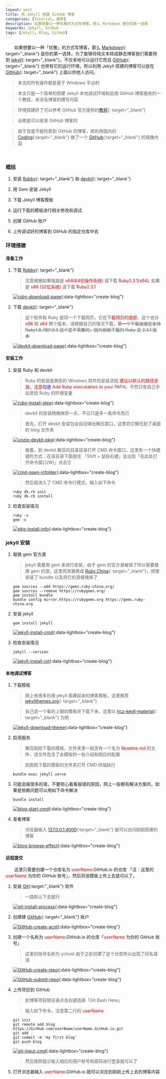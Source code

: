 ```yaml
---
layout: post
title: 用 Jekyll 搭建 GitHub 博客
categories: [Tutorial, 推荐]
description: 如果想要以一种优雅的方式写博客，那么 Markdown 是你的第一选择
keywords: Jekyll, GitHub
tags: [Jekyll, Blog, GitHub]
---
```


　　如果想要以一种「优雅」的方式写博客，那么 [Markdown][href1]{: target="_blank"} 是你的第一选择，为了能够将纯文本转成静态博客我们需要用到 [jekyll][href2]{: target="_blank"}，不仅本地可以运行它而且 [GitHub][href3]{: target="_blank"} 也带有它的运行环境，所以利用 Jekyll 搭建的博客可以放在 [GitHub][href3]{: target="_blank"} 上面以供他人访问。

> 本文的所有操作都是基于 Windows 平台的

> 本文只是一个简单的搭建 Jekyll 本地调试环境和启用 GitHub 博客服务的一个教程，未涉及博客的撰写内容

> 环境搭建好了可以参考 GitHub 官方提供的[教程][href10]{: target="_blank"}

> 谷歌是可以收录 GitHub 博客的

> 由于百度不能检索到 GitHub 的博客，故利用国内的 [Coding][href11]{:target="_blank"} 做了一个 [GitHub][href3]{:target="_blank"} 的镜像内容


<br/>

### 概括

1. 安装 [Rubby][href4]{: target="_blank"} 和 [devkit][href4]{: target="_blank"}

2. 用 Gem 安装 Jekyll

3. 下载 Jekyll 博客模板

4. 运行下载的模板进行相关修改和调试

5. 创建 GitHub 账户

6. 上传调试好的博客到 GitHub 的指定仓库中去


### 环境搭建

#### 准备工作

1. 下载 [Rubby][href4]{: target="_blank"}

	> 注意根据如果电脑是 <font color="red">x64(64位操作系统)</font> 请下载 <font color="red">Ruby2.3.1(x64)</font>, 如果是 <font color="red">x86 (32位系统)</font> 请下载 <font color="red">Ruby2.3.1</font>

	[![ruby-download-page][img1]][img1]{:data-lightbox="create-blog"}

2. 下载 [devkit][href4]{: target="_blank"}

	> 这个软件和 Ruby 是同一个下载网页，它在<font color="red">下载网页的底部</font>，这个也分<font color="red"> x86 </font>和<font color="red"> x64 </font>两个版本，请根据自己的情况下载，~~第一个下载连接是支持 Ruby1.8.7和1.9.3 这个是不需要的，因为刚刚下载的 Ruby 是 2.3.1 版本~~

	[![devkit-download-page][img2]][img2]{:data-lightbox="create-blog"}

#### 安装工作

1. 安装 Ruby 和 devkit

	> Ruby 的安装是典型的 Windows 软件的安装流程 <font color="red">建议以默认的路径安装，注意<font color="blue">勾选</font> Add Ruby executables to your PATH</font>，不然只有自己手动添加 Ruby 的环境变量

	[![ruby-install-step][img3]][img3]{:data-lightbox="create-blog"}

	> devkit 的安装稍微麻烦一点，不过只是多一条命令而已
	
	> 首先，打开 devkit 安装包会自动弹出解压窗口，这里将它解压到了桌面的 blog 文件夹

	[![unzip-devkit-pkg][img4]][img4]{:data-lightbox="create-blog"}

	> 接着，到 devkit 解压的目录目录打开 CMD 命令窗口，这里有一个快捷键的方式：在该目录下面按住 「Shift + 鼠标右键」会出现「在此处打开命令窗口(W)」点击它

	[![cmd-open-infolder][img5]][img5]{:data-lightbox="create-blog"}

	> 然后就进入了 CMD 命令行模式，输入如下命令 

   ```
   ruby dk.rb init
   ruby dk.rb install
   ```

2. 检查安装情况

   ```
   ruby -v
   gem -v
   ```
	[![pkg-install-info][img6]][img6]{:data-lightbox="create-blog"}

### jekyll 安装

1. 替换 gem 官方源

	> jekyll 需要用 gem 来进行安装，由于 gem 的官方源被墙了所以需要替换 gem 的源，这里将其替换成 [Ruby China][href5]{: target="_blank"}，顺便安装了 bundle 以及将它的源替换掉了

   ```
   gem sources --add https://gems.ruby-china.org/ 
   gem sources --remove https://rubygems.org/
   gem install bundle
   bundle config mirror.https://rubygems.org https://gems.ruby-china.org
   ```

2. 安装 jekyll

   ```
   gem install jekyll
   ```

	[![jekyll-install-cmd][img7]][img7]{:data-lightbox="create-blog"}

3. 检查安装情况

   ```
   jekyll --version
   ```

	[![jekyll-install-rst][img8]][img8]{:data-lightbox="create-blog"}

#### 本地调试博客

1. 下载模板

	> 网上有很多利用 jekyll 搭建起来的博客模板，这里推荐 [jekyllthemes.org][href6]{: target="_blank"}

	> 自己选一个看的上眼的模板并下载下来，这里以 [hcz-keyll-material][href7]{: target="_blank"} 为例

	[![jekyll-download-theme][img9]][img9]{:data-lightbox="create-blog"}

2. 启用服务
	
	> 解压刚刚下载的模板，文件夹里一般含有一个名为 <font color="red">Readme.md</font> 的文件，该文件包含了此模板的一些介绍和相应的配置

	> 到刚刚下载的模板的文件夹打开 CMD 终端执行


   ```
   bundle exec jekyll serve
   ```


3. 可能会报很多的错，不要担心看看报错的原因，网上一般都有解决方案的，如果是依赖问题可以用如下命令解决

   ```
   bundle install
   ```

	[![blog-start-cmd][img10]][img10]{:data-lightbox="create-blog"}

4. 查看博客

	> 浏览器输入 [127.0.0.1:4000][href8]{:target="_blank"} 就可以访问刚刚搭建的博客

	[![blog-browse-effect][img11]][img11]{:data-lightbox="create-blog"}

#### 远程提交

　　这里只需要创建一个仓库名为 <font color="red">userName</font>.GitHub.io 的仓库 「注：这里的 <font color="red"> userName </font> 为你的 GitHub 账号」，然后将该模板上传上去就可以了。

1. 安装 [Git][href9]{:target:"_blank"} 软件
	
	> 一路默认下去就行
	
	[![git-install-process][img15]][img15]{:data-lightbox="create-blog"}


2. 创建建 [GitHub][href3]{: target="_blank"} 账户
	
	[![GitHub-create-acnt][img16]][img16]{:data-lightbox="create-blog"}

3. 创建一个名称为 <font color="red">userName</font>.GitHub.io 的仓库「<font color="red">userName </font>为你的 GitHub 账号」

	> 这里的账号名称为 ychost 由于之前创建了这个仓库所以出现了同名错误

	[![GitHub-create-repo][img12]][img12]{:data-lightbox="create-blog"}

	[![GitHub-submit-repo][img13]][img13]{:data-lightbox="create-blog"}

4. 上传项目到 GitHub
	
	> 到博客项目根目录点击右键选择「Git Bash Here」

	> 输入如下命令，注意第二行的<font color="red"> userName</font>

   ```
   git init
   git remote add blog https://GitHub.com/userName/userName.GitHub.io.git  
   git add .
   git commit -m 'my first blog'  
   git push blog  
   ```

	[![git-input-cmd][img14]][img14]{:data-lightbox="create-blog"}

	> 然后按照提示输入相应的用户账号和密码进行登录就可以了

5. 打开浏览器输入 <font color="red"> userName</font>.GitHub.io 就可以浏览到刚刚上传上去的博客内容

[href1]: http://sspai.com/25137
[href2]: http://jekyll.bootcss.com/
[href3]: https://www.GitHub.com
[href4]: http://rubyinstaller.org/downloads/
[href5]: https://gems.ruby-china.org/
[href6]: http://jekyllthemes.org/
[href7]: http://jekyllthemes.org/themes/hcz-jekyll-material/
[href8]: http://127.0.0.1:4000
[href9]: http://rj.baidu.com/soft/detail/30195.html?ald
[href10]: https://help.GitHub.com/articles/setting-up-your-GitHub-pages-site-locally-with-jekyll/
[href11]: https://coding.net

[img1]: /images/post/tutorial/ruby-download-page.jpg
[img2]: /images/post/tutorial/devkit-download-page.jpg
[img3]: /images/post/tutorial/ruby-install-step.jpg
[img4]: /images/post/tutorial/devkit-unzip-process.jpg
[img5]: /images/post/tutorial/cmd-open-infolder.jpg
[img6]: /images/post/tutorial/pkg-install-info.jpg
[img7]: /images/post/tutorial/jekyll-install-cmd.jpg
[img8]: /images/post/tutorial/jekyll-install-rst.jpg
[img9]: /images/post/tutorial/jekyll-download-theme.jpg
[img10]: /images/post/tutorial/blog-start-cmd.jpg
[img11]: /images/post/tutorial/blog-browse-effect.jpg
[img12]: /images/post/tutorial/GitHub-create-repo.jpg
[img13]: /images/post/tutorial/GitHub-submit-repo.jpg
[img14]: /images/post/tutorial/git-input-cmd.jpg
[img15]: /images/post/tutorial/git-install-process.jpg
[img16]: /images/post/tutorial/GitHub-create-acnt.jpg